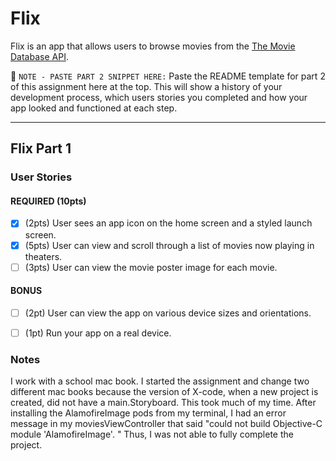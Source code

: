 # Flix

Flix is an app that allows users to browse movies from the [The Movie Database API](http://docs.themoviedb.apiary.io/#).

📝 `NOTE - PASTE PART 2 SNIPPET HERE:` Paste the README template for part 2 of this assignment here at the top. This will show a history of your development process, which users stories you completed and how your app looked and functioned at each step.

---

## Flix Part 1

### User Stories
#### REQUIRED (10pts)
* [x] (2pts) User sees an app icon on the home screen and a styled launch screen.
* [x] (5pts) User can view and scroll through a list of movies now playing in theaters.
* [ ] (3pts) User can view the movie poster image for each movie.

#### BONUS
- [ ] (2pt) User can view the app on various device sizes and orientations.
- [ ] (1pt) Run your app on a real device.


### Notes
I work with a school mac book. I started the assignment and change two different mac books because the version of X-code, when a new project is created, did not have a main.Storyboard. This took much of my time. After installing the AlamofireImage pods from my terminal, I had an error message in my moviesViewController that said "could not build Objective-C module 'AlamofireImage'. " Thus, I was not able to fully complete the project.
